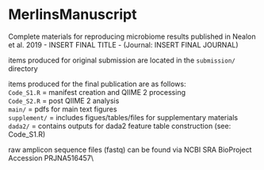 # MerlinsManuscript
Complete materials for reproducing microbiome results published in Nealon et al. 2019 - INSERT FINAL TITLE - (Journal: INSERT FINAL JOURNAL) <br/>

items produced for original submission are located in the `submission/` directory <br/>

items produced for the final publication are as follows: <br/>
`Code_S1.R` = manifest creation and QIIME 2 processing <br/>
`Code_S2.R` = post QIIME 2 analysis <br/>
`main/` = pdfs for main text figures <br/>
`supplement/` = includes figues/tables/files for supplementary materials <br/>
`dada2/` = contains outputs for dada2 feature table construction (see: Code_S1.R) <br/>

raw amplicon sequence files (fastq) can be found via NCBI SRA BioProject Accession PRJNA516457\

